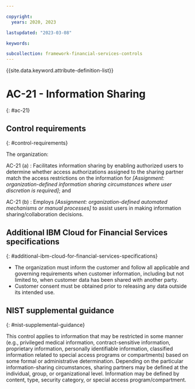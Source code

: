 ```yaml
---

copyright:
  years: 2020, 2023

lastupdated: "2023-03-08"

keywords:

subcollection: framework-financial-services-controls
---
```


{{site.data.keyword.attribute-definition-list}}

               
# AC-21 - Information Sharing
{: #ac-21}

## Control requirements
{: #control-requirements}

The organization:

AC-21 (a)
    : Facilitates information sharing by enabling authorized users to determine whether access authorizations assigned to the sharing partner match the access restrictions on the information for _[Assignment: organization-defined information sharing circumstances where user discretion is required]_; and

AC-21 (b)
    : Employs _[Assignment: organization-defined automated mechanisms or manual processes]_ to assist users in making information sharing/collaboration decisions.

## Additional IBM Cloud for Financial Services specifications
{: #additional-ibm-cloud-for-financial-services-specifications}

- The organization must inform the customer and follow all applicable and governing requirements when customer information, including but not limited to, when customer data has been shared with another party.
- Customer consent must be obtained prior to releasing any data outside its intended use.

## NIST supplemental guidance
{: #nist-supplemental-guidance}

This control applies to information that may be restricted in some manner (e.g., privileged medical information, contract-sensitive information, proprietary information, personally identifiable information, classified information related to special access programs or compartments) based on some formal or administrative determination. Depending on the particular information-sharing circumstances, sharing partners may be defined at the individual, group, or organizational level. Information may be defined by content, type, security category, or special access program/compartment.





